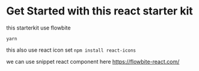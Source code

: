 # Get Started with this react starter kit

this starterkit use flowbite

```
yarn
```

this also use react icon set
`npm install react-icons`

we can use snippet react component here https://flowbite-react.com/
